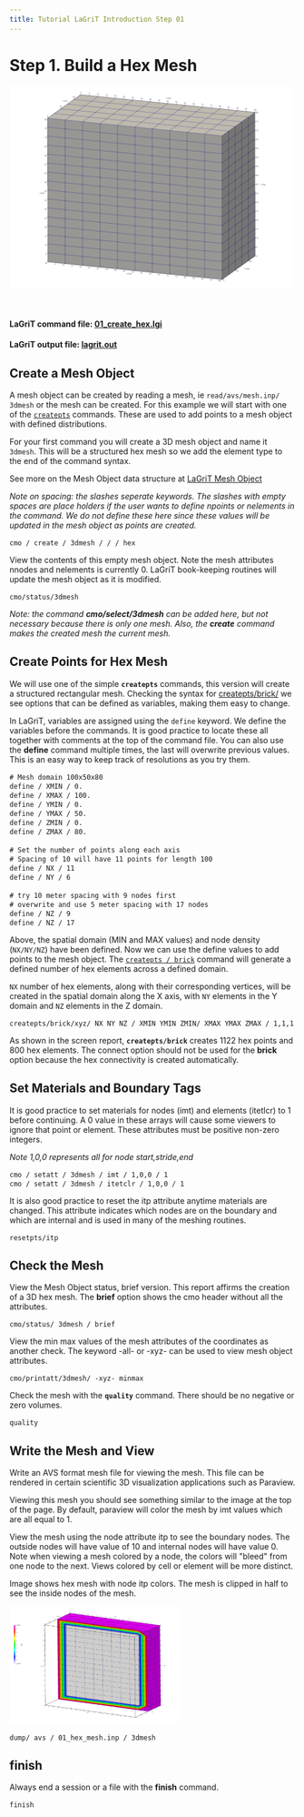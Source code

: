 ```yaml
---
title: Tutorial LaGriT Introduction Step 01
---
```


# Step 1. Build a Hex Mesh 

<!-- Begin image -->
<p><a href="step_01/01_hex_mesh.png"> <img width="500" src="step_01/01_hex_mesh.png" /> </a></p>
<br>
<!-- End image -->


#### LaGriT command file: [01_create_hex.lgi](step_01/01_create_hex.lgi.txt)
#### LaGriT  output file: [lagrit.out](step_01/01_create_hex.out.txt)


## Create a Mesh Object


A mesh object can be created by reading a mesh, ie ```read/avs/mesh.inp/ 3dmesh```
or the mesh can be created. For this example we will start with one of the [`createpts`](../../docs/commands/createpts.md) commands. These are used to add points to a mesh object with defined distributions.

For your first command you will create a 3D mesh object and name it `3dmesh`. This will be a structured hex mesh so we add the element type to the end of the command syntax.

See more on the Mesh Object data structure at [LaGriT Mesh Object](https://lanl.github.io/LaGriT/pages/docs/meshobject.html)

*Note on spacing: the slashes seperate keywords. The slashes with empty spaces are place holders if the user wants to define npoints or nelements in the command. We do not define these here since these values will be updated in the mesh object as points are created.*

```
cmo / create / 3dmesh / / / hex
```

View the contents of this empty mesh object. Note the mesh attributes nnodes and nelements is currently 0. LaGriT book-keeping routines will update the mesh object as it is modified.
 
```
cmo/status/3dmesh
```

*Note: the command **cmo/select/3dmesh** can be added here, but not necessary because there is only one mesh. Also, the **create** command makes the created mesh the current mesh.*


## Create Points for Hex Mesh

We will use one of the simple **`createpts`** commands, this version will create a structured rectangular mesh. Checking the syntax for [createpts/brick/](https://lanl.github.io/LaGriT/pages/docs/commands/createpts/CRTPTBRICK.html) we see options that can be defined as variables, making them easy to change.

In LaGriT, variables are assigned using the `define` keyword. We define the variables before the commands. It is good practice to locate these all together with comments at the top of the command file. You can also use the **define** command multiple times, the last will overwrite previous values. This is an easy way to keep track of resolutions as you try them.

```
# Mesh domain 100x50x80
define / XMIN / 0.
define / XMAX / 100.
define / YMIN / 0.
define / YMAX / 50.
define / ZMIN / 0.
define / ZMAX / 80.

# Set the number of points along each axis
# Spacing of 10 will have 11 points for length 100
define / NX / 11
define / NY / 6

# try 10 meter spacing with 9 nodes first
# overwrite and use 5 meter spacing with 17 nodes
define / NZ / 9
define / NZ / 17
```

Above, the spatial domain (MIN and MAX values) and node density (`NX/NY/NZ`) have been defined.
Now we can use the define values to add points to the mesh object.
The [`createpts / brick`](../../docs/commands/createpts/CRTPTBRICK.md) command will generate a defined number of
hex elements across a defined domain. 

`NX` number of hex elements, along with their corresponding vertices, will be created in the spatial domain along the X axis, with `NY` elements in the Y domain and `NZ` elements in the Z domain.

```
createpts/brick/xyz/ NX NY NZ / XMIN YMIN ZMIN/ XMAX YMAX ZMAX / 1,1,1
```

As shown in the screen report, **`createpts/brick`** creates 1122 hex points and 800 hex elements. The connect option should not be used for the **brick** option  because the hex connectivity is created automatically.


## Set Materials and Boundary Tags


It is good practice to set materials for nodes (imt) and elements (itetlcr) to 1 before continuing. A 0 value in these arrays will cause some viewers to ignore that point or element. These attributes must be positive non-zero integers.

*Note 1,0,0 represents all for node start,stride,end*

```
cmo / setatt / 3dmesh / imt / 1,0,0 / 1
cmo / setatt / 3dmesh / itetclr / 1,0,0 / 1
```

It is also good practice to reset the itp attribute anytime materials are changed. This attribute indicates which nodes are on the boundary and which are internal and is used in many of the meshing routines.

```
resetpts/itp
```

## Check the Mesh


View the Mesh Object status, brief version. This report affirms the creation of a 3D hex mesh. The **brief** option shows the cmo header without all the attributes.
```
cmo/status/ 3dmesh / brief
```

View the min max values of the mesh attributes of the coordinates as another check.
The keyword -all- or -xyz- can be used to view mesh object attributes.
```
cmo/printatt/3dmesh/ -xyz- minmax
```

Check the mesh with the **`quality`** command.  There should be no negative or zero volumes.

```
quality
```

## Write the Mesh and View


Write an AVS format mesh file for viewing the mesh.
This file can be rendered in certain scientific 3D visualization applications such as Paraview.

Viewing this mesh you should see something similar to the image at the top of the page.
By default, paraview will color the mesh by imt values which are all equal to 1. 

View the mesh using the node attribute itp to see the boundary nodes. The outside nodes will have value of 10 and internal nodes will have value 0. Note when viewing a mesh colored by a node, the colors will "bleed" from one node to the next. Views colored by cell or element will be more distinct.

Image shows hex mesh with node itp colors. The mesh is clipped in half to see the inside nodes of the mesh.
<p><a href="step_01/01_hex_mesh_itp.png"> <img width="300" src="step_01/01_hex_mesh_itp.png" /> </a></p>

```
dump/ avs / 01_hex_mesh.inp / 3dmesh
```

## finish

Always end a session or a file with the **finish** command.

```
finish
```

